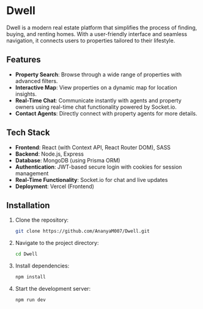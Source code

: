 # Dwell

Dwell is a modern real estate platform that simplifies the process of finding, buying, and renting homes. With a user-friendly interface and seamless navigation, it connects users to properties tailored to their lifestyle.

## Features
- **Property Search**: Browse through a wide range of properties with advanced filters.
- **Interactive Map**: View properties on a dynamic map for location insights.
- **Real-Time Chat**: Communicate instantly with agents and property owners using real-time chat functionality powered by Socket.io.
- **Contact Agents**: Directly connect with property agents for more details.

## Tech Stack
- **Frontend**: React (with Context API, React Router DOM), SASS
- **Backend**: Node.js, Express
- **Database**: MongoDB (using Prisma ORM)
- **Authentication**: JWT-based secure login with cookies for session management
- **Real-Time Functionality**: Socket.io for chat and live updates
- **Deployment**: Vercel (Frontend)

## Installation
1. Clone the repository:
   ```bash
   git clone https://github.com/AnanyaM007/Dwell.git
   ```
2. Navigate to the project directory:
   ```bash
   cd Dwell
   ```
3. Install dependencies:
   ```bash
   npm install
   ```
4. Start the development server:
   ```bash
   npm run dev
   ```
